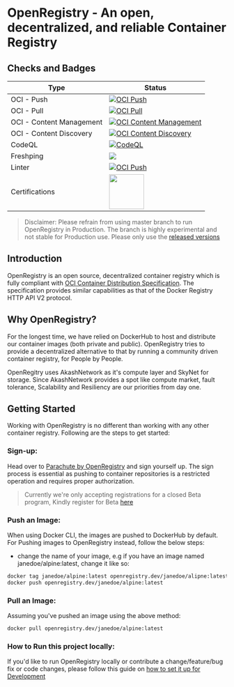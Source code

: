 # OpenRegistry - An open, decentralized, and reliable Container Registry

## Checks and Badges

| Type | Status |
|------|--------|
| OCI - Push | [![OCI Push](https://github.com/containerish/openregistry/actions/workflows/oci-dist-spec-push.yml/badge.svg)](https://github.com/containerish/openregistry/actions/workflows/oci-dist-spec-push.yml)|
| OCI - Pull | [![OCI Pull](https://github.com/containerish/openregistry/actions/workflows/oci-dist-spec-pull.yml/badge.svg)](https://github.com/containerish/openregistry/actions/workflows/oci-dist-spec-pull.yml)|
| OCI - Content Management | [![OCI Content Management](https://github.com/containerish/openregistry/actions/workflows/oci-dist-spec-content-management.yml/badge.svg)](https://github.com/containerish/openregistry/actions/workflows/oci-dist-spec-content-management.yml)|
| OCI - Content Discovery | [![OCI Content Discovery](https://github.com/containerish/openregistry/actions/workflows/oci-dist-spec-content-discovery.yml/badge.svg)](https://github.com/containerish/openregistry/actions/workflows/oci-dist-spec-content-discovery.yml)|
| CodeQL | [![CodeQL](https://github.com/containerish/OpenRegistry/actions/workflows/codeql-analysis.yml/badge.svg?branch=master)](https://github.com/containerish/OpenRegistry/actions/workflows/codeql-analysis.yml)|
| Freshping | <a href="http://freshworks.com/website-monitoring?utm_source=status_badge&utm_medium=status_badge" target="_blank"><img src="https://statuspage.freshping.io/badge/91e4eb06-289b-4b4c-8beb-a0e5804959f4?0.56759354585684"/> </a>|
| Linter | [![OCI Push](https://github.com/containerish/openregistry/actions/workflows/golangci-lint.yml/badge.svg)](https://github.com/containerish/openregistry/actions/workflows/golangci-lint.yml)|
| Certifications | <a href="https://conformance.opencontainers.org/#openregistry" alt="OpenRegistry on OpenContainers" target="_blank"><img src="https://raw.githubusercontent.com/opencontainers/artwork/main/certified/oci_certified_color.svg" width=80 /><a/> |

> Disclaimer: Please refrain from using master branch to run OpenRegistry in Production. The branch is highly experimental and not stable for Production use. Please only use the [released versions](https://github.com/containerish/OpenRegistry/releases) 

## Introduction
OpenRegistry is an open source, decentralized container registry which is fully compliant with [OCI Container Distribution Specification](https://github.com/opencontainers/distribution-spec/blob/main/spec.md).
The specification provides similar capabilities as that of the Docker Registry HTTP API V2 protocol.

## Why OpenRegistry?
For the longest time, we have relied on DockerHub to host and distribute our container images (both private and public). OpenRegistry tries to provide a decentralized alternative to that by running a community driven container registry, for People by People.

OpenRegitry uses AkashNetwork as it's compute layer and SkyNet for storage. Since AkashNetwork provides a spot like compute market, fault tolerance, Scalability and Resiliency are our priorities from day one.
	
## Getting Started
Working with OpenRegistry is no different than working with any other container registry. Following are the steps to get started:

### Sign-up: 
Head over to [Parachute by OpenRegistry](https://parachute.openregistry.dev) and sign yourself up. The sign process is essential as pushing to container repositories is a restricted operation and requires proper authorization.
> Currently we're only accepting registrations for a closed Beta program, Kindly register for Beta [here](https://parachute.openregistry.dev)

### Push an Image:
When using Docker CLI, the images are pushed to DockerHub by default. For Pushing images to OpenRegistry instead, follow the below steps:
* change the name of your image, e.g if you have an image named janedoe/alpine:latest, change it like so:
```bash
docker tag janedoe/alpine:latest openregistry.dev/janedoe/alipne:latest
docker push openregistry.dev/janedoe/alpine:latest
```

### Pull an Image:
Assuming you've pushed an image using the above method:
```bash
docker pull openregistry.dev/janedoe/alpine:latest
```

### How to Run this project locally:

If you'd like to run OpenRegistry locally or contribute a change/feature/bug fix or code changes, please follow this
guide on [how to set it up for Development](./docs/contributing/development-environment-setup.md)
